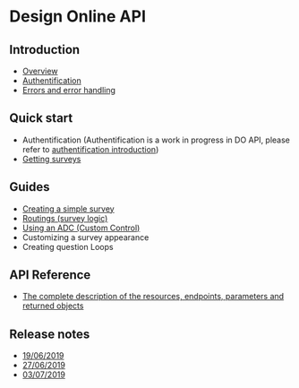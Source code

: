 # Design Online API

## Introduction

- [Overview](intro-overview.md)
- [Authentification](intro-authentification.md)
- [Errors and error handling](intro-error.md)

## Quick start

- Authentification (Authentification is a work in progress in DO API, please refer to [authentification introduction](intro-authentification.md))
- [Getting surveys](qstart-getsurveys.md)

## Guides

- [Creating a simple survey](guide-create-survey.md)
- [Routings (survey logic)](guide-routings.md)
- [Using an ADC (Custom Control)](guide-custom-control.md)
- Customizing a survey appearance
- Creating question Loops

## API Reference

- [The complete description of the resources, endpoints, parameters and returned objects](api-reference-intro.md)


## Release notes

- [19/06/2019](rnotes/release-notes-19062019.md)
- [27/06/2019](rnotes/release-notes-27062019.md)
- [03/07/2019](rnotes/release-notes-03072019.md)
